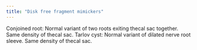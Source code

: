 ```yaml
---
title: "Disk free fragment mimickers"
---
```

Conjoined root: Normal variant of two roots exiting thecal sac together. Same density of thecal sac. Tarlov cyst: Normal variant of dilated nerve root sleeve. Same density of thecal sac.

